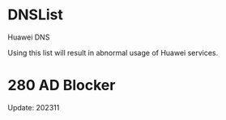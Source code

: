 # DNSList

Huawei DNS

Using this list will result in abnormal usage of Huawei services.

# 280 AD Blocker

Update: 202311
